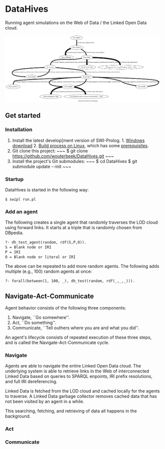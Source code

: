 # DataHives

Running agent simulations on the Web of Data / the Linked Open Data cloud.

![](https://raw.githubusercontent.com/wouterbeek/DataHives/master/dh_graph.png "Example graph of an agent's explorative behavior.")

## Get started

### Installation

  1. Install the latest develop[ment version of SWI-Prolog.
    1. [Windows download](http://www.swi-prolog.org/download/daily/bin/)
    2. [Build process on Linux](http://www.swi-prolog.org/git.html),
       which has some
       [prerequisites](http://www.swi-prolog.org/build/LinuxDistro.html).
  2. Git clone this project:
    ~~~
    $ git clone https://github.com/wouterbeek/DataHives.git
    ~~~
  3. Install the project's Git submodules:
    ~~~
    $ cd DataHives
    $ git submodule update --init
    ~~~

### Startup

DataHives is started in the following way:

~~~
$ swipl run.pl
~~~

### Add an agent

The following creates a single agent that randomly traverses the LOD cloud
using forward links.
It starts at a triple that is randomly chosen from DBpedia.

~~~
?- dh_test_agent(random, rdf(S,P,O)).
S = Blank node or IRI
P = IRI
O = Blank node or literal or IRI
~~~

The above can be repeated to add more random agents.
The following adds multiple (e.g., 100) random agents at once:

~~~{.pl}
?- forall(between(1, 100, _), dh_test(random, rdf(_,_,_))).
~~~

## Navigate-Act-Communicate

Agent behavior consists of the following three components:

  1. Navigate, ``Go somewhere''.
  2. Act, ``Do something''.
  3. Communicate, ``Tell outhers where you are and what you did''.

An agent's lifecycle consists of repeated execution of these three steps,
and is called the Navigate-Act-Communicate cycle.

### Navigate

Agents are able to navigate the entire Linked Open Data cloud.
The underlying system is able to retrieve links in
the Web of interconnected Linked Data based on queries to SPARQL enpoints,
IRI prefix resolutions, and full IRI dereferencing.

Linked Data is fetched from the LOD cloud and cached locally
for the agents to traverse. A Linked Data garbage collector removes
cached data that has not been visited by an agent in a while.

This searching, fetching, and retrieving of data all happens in
the background.

### Act

### Communicate

